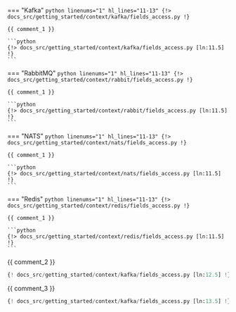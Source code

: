 === "Kafka"
    ```python linenums="1" hl_lines="11-13"
    {!> docs_src/getting_started/context/kafka/fields_access.py !}
    ```

    {{ comment_1 }}

    ```python
    {!> docs_src/getting_started/context/kafka/fields_access.py [ln:11.5] !}
    ```

=== "RabbitMQ"
    ```python linenums="1" hl_lines="11-13"
    {!> docs_src/getting_started/context/rabbit/fields_access.py !}
    ```

    {{ comment_1 }}

    ```python
    {!> docs_src/getting_started/context/rabbit/fields_access.py [ln:11.5] !}
    ```

=== "NATS"
    ```python linenums="1" hl_lines="11-13"
    {!> docs_src/getting_started/context/nats/fields_access.py !}
    ```

    {{ comment_1 }}

    ```python
    {!> docs_src/getting_started/context/nats/fields_access.py [ln:11.5] !}
    ```

=== "Redis"
    ```python linenums="1" hl_lines="11-13"
    {!> docs_src/getting_started/context/redis/fields_access.py !}
    ```

    {{ comment_1 }}

    ```python
    {!> docs_src/getting_started/context/redis/fields_access.py [ln:11.5] !}
    ```

{{ comment_2 }}


```python
{! docs_src/getting_started/context/kafka/fields_access.py [ln:12.5] !}
```

{{ comment_3 }}


```python
{! docs_src/getting_started/context/kafka/fields_access.py [ln:13.5] !}
```